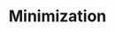 ---
title: "Minimization"

categories: ['']

tags: ['Minimization']

arwords: 'ضغط'

arexps: []

enwords: ['Minimization']

enexps: []

arlexicons: 'ض'

enlexicons: 'M'

authors: ['Ruqayya Roshdy']

translators: ['X']

citations: 'تطبيقات أساسية في المعالجة الآلية للغة العربية'

sources: 'مركز الملك عبدالله بن عبدالعزيز الدولي لخدمة اللغة العربية'

slug: ""
---
